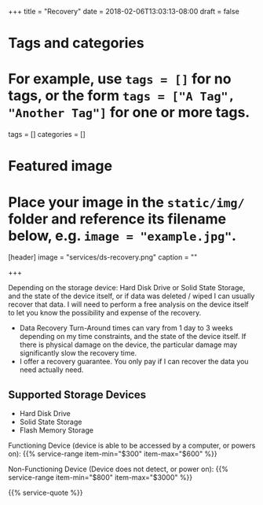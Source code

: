 +++
title = "Recovery"
date = 2018-02-06T13:03:13-08:00
draft = false

# Tags and categories
# For example, use `tags = []` for no tags, or the form `tags = ["A Tag", "Another Tag"]` for one or more tags.
tags = []
categories = []

# Featured image
# Place your image in the `static/img/` folder and reference its filename below, e.g. `image = "example.jpg"`.
[header]
image = "services/ds-recovery.png"
caption = ""

+++

Depending on the storage device: Hard Disk Drive or Solid State Storage, and the state of the device itself, or if data was deleted / wiped I can usually recover that data. I will need to perform a free analysis on the device itself to let you know the possibility and expense of the recovery.

- Data Recovery Turn-Around times can vary from 1 day to 3 weeks depending on my time constraints, and the state of the device itself. If there is physical damage on the device, the particular damage may significantly slow the recovery time.
- I offer a recovery guarantee. You only pay if I can recover the data you need actually need.



## Supported Storage Devices

- Hard Disk Drive
- Solid State Storage
- Flash Memory Storage

Functioning Device (device is able to be accessed by a computer, or powers on):
{{% service-range item-min="$300" item-max="$600" %}}

Non-Functioning Device (Device does not detect, or power on):
{{% service-range item-min="$800" item-max="$3000" %}}

{{% service-quote %}}
